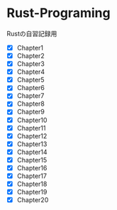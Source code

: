 # Rust-Programing

Rustの自習記録用

- [x] Chapter1
- [x] Chapter2
- [x] Chapter3
- [x] Chapter4
- [x] Chapter5
- [x] Chapter6
- [x] Chapter7
- [x] Chapter8
- [x] Chapter9
- [x] Chapter10
- [x] Chapter11
- [x] Chapter12
- [x] Chapter13
- [x] Chapter14
- [x] Chapter15
- [x] Chapter16
- [x] Chapter17
- [x] Chapter18
- [x] Chapter19
- [x] Chapter20
